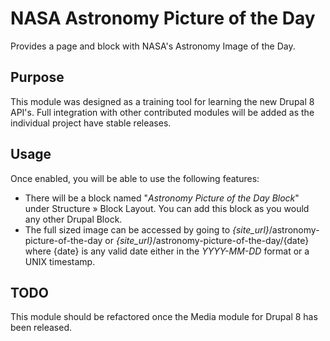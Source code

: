 # NASA Astronomy Picture of the Day

Provides a page and block with NASA's Astronomy Image of the Day.

## Purpose

This module was designed as a training tool for learning the new Drupal 8 API's.
Full integration with other contributed modules will be added as the individual
project have stable releases.

## Usage

Once enabled, you will be able to use the following features:

* There will be a block named &quot;_Astronomy Picture of the Day Block_&quot; 
under Structure &raquo; Block Layout. You can add this block as you would any 
other Drupal Block.
* The full sized image can be accessed by going to _{site_url}_/astronomy-picture-of-the-day or 
_{site_url}_/astronomy-picture-of-the-day/{date} where {date} is any valid date either in the 
_YYYY-MM-DD_ format or a UNIX timestamp.

## TODO

This module should be refactored once the Media module for Drupal 8 has
been released.